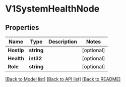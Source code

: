 # V1SystemHealthNode

## Properties

Name | Type | Description | Notes
------------ | ------------- | ------------- | -------------
**HostIp** | **string** |  | [optional] 
**Health** | **int32** |  | [optional] 
**Role** | **string** |  | [optional] 

[[Back to Model list]](../README.md#documentation-for-models) [[Back to API list]](../README.md#documentation-for-api-endpoints) [[Back to README]](../README.md)


